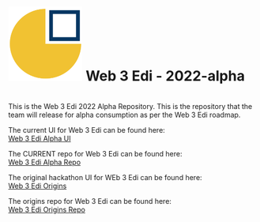 # <img src="https://github.com/Web3Edi/2022-alpha/blob/259695c974a6b239cd7ae4ba54c3721ea8409109/media/web3edi_logo.png" alt="Web 3 Edi" width="150" height="150"> Web 3 Edi - 2022-alpha 
<br/>
This is the Web 3 Edi 2022 Alpha Repository. This is the repository that the team will release for alpha consumption as per the Web 3 Edi roadmap. 


The current UI for Web 3 Edi can be found here: <br/>
[Web 3 Edi Alpha UI]()

The CURRENT repo for Web 3 Edi can be found here: <br/>
[Web 3 Edi Alpha Repo](https://github.com/Web3Edi/2022-alpha)

The original hackathon UI for WEb 3 Edi can be found here: <br/>
 [Web 3 Edi Origins](https://bold-bonus-6282.on.fleek.co/)
 
 The origins repo for Web 3 Edi can be found here: <br/>
 [Web 3 Edi Origins Repo](https://github.com/cryptotwilight/web3edi)
